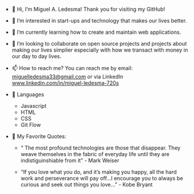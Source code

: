 - 👋 Hi, I’m Miguel A. Ledesma! Thank you for visiting my GitHub!
- 👀 I’m interested in start-ups and technology that makes our lives better. 
- 🌱 I’m currently learning how to create and maintain web applications. 
- 💞️ I’m looking to collaborate on open source projects and projects about making our lives simplier especially with how we transact with money in our day to day lives.
- 📫 How to reach me? You can reach me by email: miguelledesma33@gmail.com or via LinkedIn www.linkedin.com/in/miguel-ledesma-720s

- 🤖 Languages 
   - Javascript 
   - HTML
   - CSS
   - Git Flow


- 🧠 My Favorite Quotes: 
   - “ The most profound technologies are those that disappear. They weave themselves in the fabric of everyday life until they are indistiguinshiable from it”  - Mark Weiser
   
   - “If you love what you do, and it’s making you happy, all the hard work and perseverance will pay off…I encourage you to always be curious and seek out things you love…” - Kobe Bryant
   


<!---
miguelaledesma/miguelaledesma is a ✨ special ✨ repository because its `README.md` (this file) appears on your GitHub profile.
You can click the Preview link to take a look at your changes.
--->
